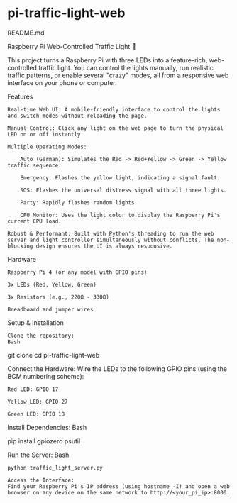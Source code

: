 # pi-traffic-light-web

README.md

Raspberry Pi Web-Controlled Traffic Light 🚦

This project turns a Raspberry Pi with three LEDs into a feature-rich, web-controlled traffic light. You can control the lights manually, run realistic traffic patterns, or enable several "crazy" modes, all from a responsive web interface on your phone or computer.

Features

    Real-time Web UI: A mobile-friendly interface to control the lights and switch modes without reloading the page.

    Manual Control: Click any light on the web page to turn the physical LED on or off instantly.

    Multiple Operating Modes:

        Auto (German): Simulates the Red -> Red+Yellow -> Green -> Yellow traffic sequence.

        Emergency: Flashes the yellow light, indicating a signal fault.

        SOS: Flashes the universal distress signal with all three lights.

        Party: Rapidly flashes random lights.

        CPU Monitor: Uses the light color to display the Raspberry Pi's current CPU load.

    Robust & Performant: Built with Python's threading to run the web server and light controller simultaneously without conflicts. The non-blocking design ensures the UI is always responsive.

Hardware

    Raspberry Pi 4 (or any model with GPIO pins)

    3x LEDs (Red, Yellow, Green)

    3x Resistors (e.g., 220Ω - 330Ω)

    Breadboard and jumper wires

Setup & Installation

    Clone the repository:
    Bash

git clone <your-repo-url>
cd pi-traffic-light-web

Connect the Hardware:
Wire the LEDs to the following GPIO pins (using the BCM numbering scheme):

    Red LED: GPIO 17

    Yellow LED: GPIO 27

    Green LED: GPIO 18

Install Dependencies:
Bash

pip install gpiozero psutil

Run the Server:
Bash

    python traffic_light_server.py

    Access the Interface:
    Find your Raspberry Pi's IP address (using hostname -I) and open a web browser on any device on the same network to http://<your_pi_ip>:8000.

